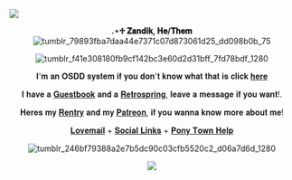   ![](https://64.media.tumblr.com/7b8a56db0be7839b5c0f5b1e356d3f15/252135c8db807be4-0c/s1280x1920/26178f8442297218ae2fbbbf3969020485b15b51.pnj) 
      <p align="center">  **.⋆♱ 𝐙𝐚𝐧𝐝𝐢𝐤, 𝐇𝐞/𝐓𝐡𝐞𝐦** ![tumblr_79893fba7daa44e7371c07d873061d25_dd098b0b_75](https://github.com/B00THILL/B00THILL/assets/138095663/818d377a-91dd-4732-8af5-8d48bd2e59cc) </p> <p align="center">  ![tumblr_f41e308180fb9cf142bc3e60d2d31bff_7fd78bdf_1280](https://64.media.tumblr.com/88ac06ea4ab55f656a0fe95c3f00f76c/c7c8a6438fc55842-53/s1280x1920/b1db22ca355166d186798098f64f1ccf805c47cb.pnj) <p 
align="center"> 𝐈'𝐦 𝐚𝐧 𝐎𝐒𝐃𝐃 𝐬𝐲𝐬𝐭𝐞𝐦 𝐢𝐟 𝐲𝐨𝐮 𝐝𝐨𝐧'𝐭 𝐤𝐧𝐨𝐰 𝐰𝐡𝐚𝐭 𝐭𝐡𝐚𝐭 𝐢𝐬 𝐜𝐥𝐢𝐜𝐤 [𝐡𝐞𝐫𝐞](https://osddeducation.carrd.co/)  </p>  <p align="center">𝐈 𝐡𝐚𝐯𝐞 𝐚 [𝐆𝐮𝐞𝐬𝐭𝐛𝐨𝐨𝐤](https://b00thill.atabook.org/) 𝐚𝐧𝐝 𝐚 [𝐑𝐞𝐭𝐫𝐨𝐬𝐩𝐫𝐢𝐧𝐠](https://retrospring.net/@B00THILL/questions), 𝐥𝐞𝐚𝐯𝐞 𝐚 𝐦𝐞𝐬𝐬𝐚𝐠𝐞 𝐢𝐟 𝐲𝐨𝐮 𝐰𝐚𝐧𝐭!. </p> <p align="center">𝐇𝐞𝐫𝐞𝐬 𝐦𝐲 [𝐑𝐞𝐧𝐭𝐫𝐲](https://rentry.co/GunsNBullets) 𝐚𝐧𝐝 𝐦𝐲 [𝐏𝐚𝐭𝐫𝐞𝐨𝐧](https://www.patreon.com/B00THILL), 𝐢𝐟 𝐲𝐨𝐮 𝐰𝐚𝐧𝐧𝐚 𝐤𝐧𝐨𝐰 𝐦𝐨𝐫𝐞 𝐚𝐛𝐨𝐮𝐭 𝐦𝐞!</p> <p align="center">[𝐋𝐨𝐯𝐞𝐦𝐚𝐢𝐥](https://rentry.co/GunsNRosesLove) + [𝐒𝐨𝐜𝐢𝐚𝐥 𝐋𝐢𝐧𝐤𝐬](https://linktr.ee/b00thill) + [𝐏𝐨𝐧𝐲 𝐓𝐨𝐰𝐧 𝐇𝐞𝐥𝐩](https://rentry.co/ponytowndocuments) </p> <p align="center">![tumblr_246bf79388a2e7b5dc90c03cfb5520c2_d06a7d6d_1280](https://64.media.tumblr.com/62666206697ae4c05b4b83e8c3766953/252135c8db807be4-4f/s1280x1920/8ac29d30f6772786a676e0e8057cb7fb95981b65.pnj) <p>  <p align="center"> ![](https://komarev.com/ghpvc/?username=b00thill&color=971212&label=🚬) </p>
